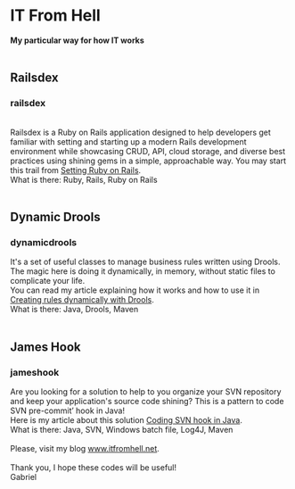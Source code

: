 <h1>IT From Hell</h1>
<strong>My particular way for how IT works</strong><br>
<br>
<h2>Railsdex</h2>
<h3>railsdex</h3>
<br>
Railsdex is a Ruby on Rails application designed to help developers get familiar with setting and starting up a modern Rails development environment while showcasing CRUD, API, cloud storage, and diverse best practices using shining gems in a simple, approachable way. You may start this trail from <a href="https://itfromhell.net/2025/04/09/setting-ruby-on-rails/" target="_blank" rel="noopener">Setting Ruby on Rails</a>.<br>
What is there: Ruby, Rails, Ruby on Rails<br>
<br>
<h2>Dynamic Drools</h2>
<h3>dynamicdrools</h3>
It's a set of useful classes to manage business rules written using Drools. The magic here is doing it dynamically, in memory, without static files to complicate your life.<br>
You can read my article explaining how it works and how to use it in <a href="https://itfromhell.net/2017/10/25/creating-rules-dynamically-with-drools" target="_blank" rel="noopener">Creating rules dynamically with Drools</a>.<br>
What is there: Java, Drools, Maven<br>
<br>
<h2>James Hook</h2>
<h3>jameshook</h3>
Are you looking for a solution to help to you organize your SVN repository and keep your application's source code shining? This is a pattern to code SVN pre-commit’ hook in Java!<br>
Here is my article about this solution <a href="https://itfromhell.net/2017/10/25/creating-rules-dynamically-with-drools" target="_blank" rel="noopener">Coding SVN hook in Java</a>.<br>
What is there: Java, SVN, Windows batch file, Log4J, Maven<br>
<br>
Please, visit my blog <a href="https://www.itfromhell.net" target="_blank" rel="noopener">www.itfromhell.net</a>.<br>
<br>
Thank you, I hope these codes will be useful!<br>
Gabriel
